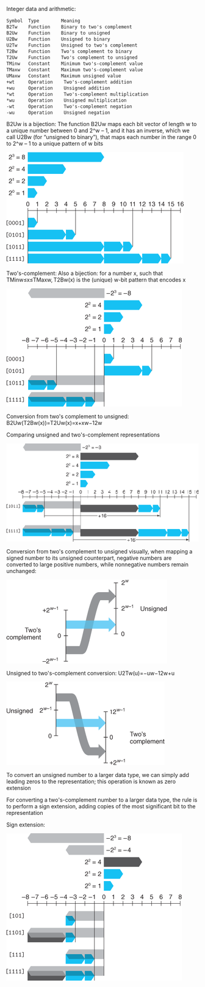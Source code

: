 Integer data and arithmetic:

    Symbol  Type        Meaning 
    B2Tw    Function    Binary to two's complement  
    B2Uw    Function    Binary to unsigned      
    U2Bw    Function    Unsigned to binary      
    U2Tw    Function    Unsigned to two's complement
    T2Bw    Function    Two's complement to binary 
    T2Uw    Function    Two's complement to unsigned
    TMinw   Constant    Minimum two's-complement value  
    TMaxw   Constant    Maximum two's-complement value 
    UMaxw   Constant    Maximum unsigned value  
    +wt     Operation    Two's-complement addition  
    +wu     Operation    Unsigned addition   
    *wt     Operation    Two's-complement multiplication 
    *wu     Operation    Unsigned multiplication 
    -wt     Operation    Two's-complement negation  
    -wu     Operation    Unsigned negation   


B2Uw is a bijection: The function B2Uw maps each bit vector of length w to a unique number between 0 and 2^w – 1, and it has an inverse, which we call U2Bw (for “unsigned to binary”), that maps each number in the range 0 to 2^w – 1 to a unique pattern of w bits

![](a.png)


Two's-complement: Also a bijection: for a number x, such that TMinw≤x≤TMaxw, T2Bw(x) is the (unique) w-bit pattern that encodes x

![](b.png)

Conversion from two's complement to unsigned: B2Uw(T2Bw(x))=T2Uw(x)=x+xw−12w

Comparing unsigned and two's-complement representations

![](c.png)

Conversion from two's complement to unsigned visually, when mapping a signed number to its unsigned counterpart, negative numbers are converted to large positive numbers, while nonnegative numbers remain unchanged:

![](d.png)

Unsigned to two's-complement conversion: U2Tw(u)=−uw−12w+u

![](e.png)

To convert an unsigned number to a larger data type, we can simply add leading zeros to the representation; this operation is known as zero extension

For converting a two's-complement number to a larger data type, the rule is to perform a sign extension, adding copies of the most significant bit to the representation

Sign extension:

![](f.png)








